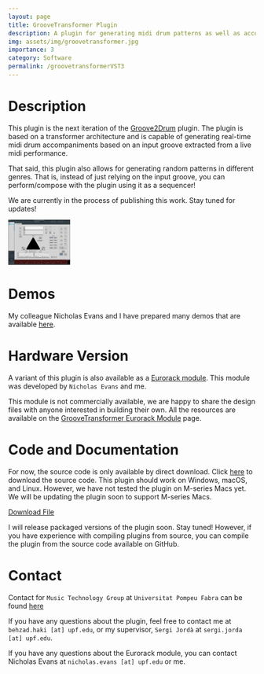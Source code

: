 ```yaml
---
layout: page
title: GrooveTransformer Plugin
description: A plugin for generating midi drum patterns as well as accompaniments in real-time
img: assets/img/groovetransformer.jpg
importance: 3
category: Software
permalink: /groovetransformerVST3
---
```


# Description

This plugin is the next iteration of the [Groove2Drum](/Groove2DrumVST3) plugin. 
The plugin is based on a transformer architecture and is capable of generating real-time midi drum accompaniments based on an input groove extracted from a live midi performance.

That said, this plugin also allows for generating random patterns in different genres. That is, instead of just 
relying on the input groove, you can perform/compose with the plugin using it as a sequencer!

We are currently in the process of publishing this work. Stay tuned for updates!

<img src="/assets/img/groovetransformer.jpg" alt="Glass" style="width: 25%;">

# Demos

My colleague Nicholas Evans and I  have prepared many demos that are available [here](https://groovetransformer.github.io/).

# Hardware Version

A variant of this plugin is also available as a [Eurorack module](/groovetransformerEurorack). 
This module was developed by `Nicholas Evans` and me. 

This module is not commercially available, we are happy to share the design files with anyone interested in building their own.
All the resources are available on the [GrooveTransformer Eurorack Module](https://groovetransformer.github.io/Eurorack/) page.

# Code and Documentation

For now, the source code is only available by direct download. 
Click [here](assets/zip/GrooveTransformer.zip) to download the source code. 
This plugin should work on Windows, macOS, and Linux. 
However, we have not tested the plugin on M-series Macs yet. We will be updating the plugin soon to support M-series Macs.

<a href="/assets/zip/VST3SourceCode.zip" download>Download File</a>

I will release packaged versions of the plugin soon. Stay tuned! However, if you have experience
with compiling plugins from source, you can compile the plugin from the source code available on GitHub.

# Contact

Contact for `Music Technology Group` at `Universitat Pompeu Fabra` can be found [here](https://www.upf.edu/web/mtg/about)

If you have any questions about the plugin, feel free to contact me at `behzad.haki [at] upf.edu`, or my supervisor, `Sergi Jordà` at `sergi.jorda [at] upf.edu`.

If you have any questions about the Eurorack module, you can contact Nicholas Evans at `nicholas.evans [at] upf.edu` or me.